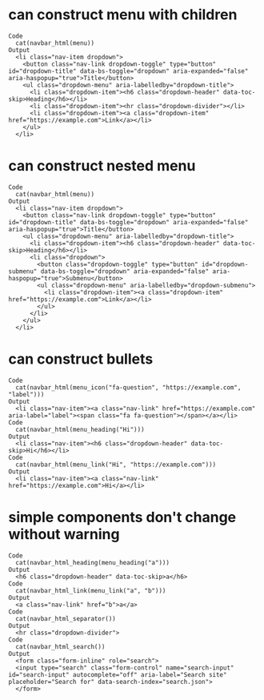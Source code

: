 # can construct menu with children

    Code
      cat(navbar_html(menu))
    Output
      <li class="nav-item dropdown">
        <button class="nav-link dropdown-toggle" type="button" id="dropdown-title" data-bs-toggle="dropdown" aria-expanded="false" aria-haspopup="true">Title</button>
        <ul class="dropdown-menu" aria-labelledby="dropdown-title">
          <li class="dropdown-item"><h6 class="dropdown-header" data-toc-skip>Heading</h6></li>
          <li class="dropdown-item"><hr class="dropdown-divider"></li>
          <li class="dropdown-item"><a class="dropdown-item" href="https://example.com">Link</a></li>
        </ul>
      </li>

# can construct nested menu

    Code
      cat(navbar_html(menu))
    Output
      <li class="nav-item dropdown">
        <button class="nav-link dropdown-toggle" type="button" id="dropdown-title" data-bs-toggle="dropdown" aria-expanded="false" aria-haspopup="true">Title</button>
        <ul class="dropdown-menu" aria-labelledby="dropdown-title">
          <li class="dropdown-item"><h6 class="dropdown-header" data-toc-skip>Heading</h6></li>
          <li class="dropdown">
            <button class="dropdown-toggle" type="button" id="dropdown-submenu" data-bs-toggle="dropdown" aria-expanded="false" aria-haspopup="true">Submenu</button>
            <ul class="dropdown-menu" aria-labelledby="dropdown-submenu">
              <li class="dropdown-item"><a class="dropdown-item" href="https://example.com">Link</a></li>
            </ul>
          </li>
        </ul>
      </li>

# can construct bullets

    Code
      cat(navbar_html(menu_icon("fa-question", "https://example.com", "label")))
    Output
      <li class="nav-item"><a class="nav-link" href="https://example.com" aria-label="label"><span class="fa fa-question"></span></a></li>
    Code
      cat(navbar_html(menu_heading("Hi")))
    Output
      <li class="nav-item"><h6 class="dropdown-header" data-toc-skip>Hi</h6></li>
    Code
      cat(navbar_html(menu_link("Hi", "https://example.com")))
    Output
      <li class="nav-item"><a class="nav-link" href="https://example.com">Hi</a></li>

# simple components don't change without warning

    Code
      cat(navbar_html_heading(menu_heading("a")))
    Output
      <h6 class="dropdown-header" data-toc-skip>a</h6>
    Code
      cat(navbar_html_link(menu_link("a", "b")))
    Output
      <a class="nav-link" href="b">a</a>
    Code
      cat(navbar_html_separator())
    Output
      <hr class="dropdown-divider">
    Code
      cat(navbar_html_search())
    Output
      <form class="form-inline" role="search">
      <input type="search" class="form-control" name="search-input" id="search-input" autocomplete="off" aria-label="Search site" placeholder="Search for" data-search-index="search.json">
      </form>

